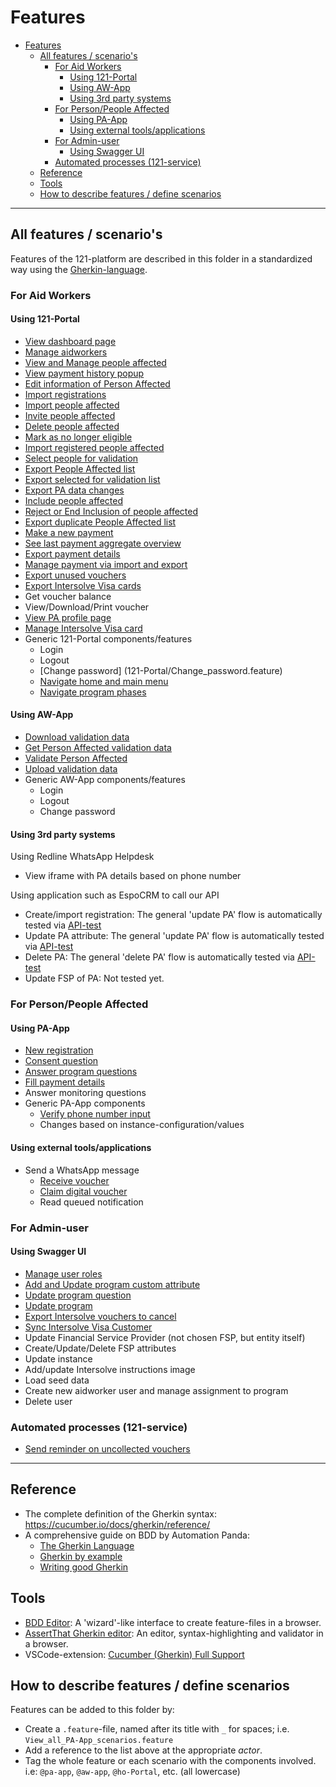 # Features

<!-- TOC: -->

- [Features](#features)
  - [All features / scenario's](#all-features--scenarios)
    - [For Aid Workers](#for-aid-workers)
      - [Using 121-Portal](#using-121-portal)
      - [Using AW-App](#using-aw-app)
      - [Using 3rd party systems](#using-3rd-party-systems)
    - [For Person/People Affected](#for-personpeople-affected)
      - [Using PA-App](#using-pa-app)
      - [Using external tools/applications](#using-external-toolsapplications)
    - [For Admin-user](#for-admin-user)
      - [Using Swagger UI](#using-swagger-ui)
    - [Automated processes (121-service)](#automated-processes-121-service)
  - [Reference](#reference)
  - [Tools](#tools)
  - [How to describe features / define scenarios](#how-to-describe-features--define-scenarios)

---

## All features / scenario's

Features of the 121-platform are described in this folder in a standardized way using the [Gherkin-language](https://cucumber.io/docs/gherkin/).

### For Aid Workers

#### Using 121-Portal

- [View dashboard page](121-Portal/View_dashboard_page.feature)
- [Manage aidworkers](121-Portal/Manage_aidworkers.feature)
- [View and Manage people affected](121-Portal/View_and_Manage_people_affected.feature)
- [View payment history popup](121-Portal/View_payment_history_popup.feature)
- [Edit information of Person Affected](121-Portal/Edit_Info_Person_Affected.feature)
- [Import registrations](121-Portal/Import_registrations.feature)
- [Import people affected](121-Portal/Import_people_affected.feature)
- [Invite people affected](121-Portal/Invite_people_affected.feature)
- [Delete people affected](121-Portal/Delete_people_affected.feature)
- [Mark as no longer eligible](121-Portal/Mark_as_no_longer_eligible.feature)
- [Import registered people affected](121-Portal/Import_people_affected.feature#L83)
- [Select people for validation](121-Portal/Select_people_for_validation.feature)
- [Export People Affected list](121-Portal/Export_PA_list.feature)
- [Export selected for validation list](121-Portal/Export_selected_for_validation_list.feature)
- [Export PA data changes](121-Portal/Export_PA_data_changes.feature)
- [Include people affected](121-Portal/Include_people_affected.feature)
- [Reject or End Inclusion of people affected](121-Portal/Reject_or_End_inclusion_people_affected.feature)
- [Export duplicate People Affected list](121-Portal/Export_duplicate_people_affected_list.feature)
- [Make a new payment](121-Portal/Make_new_payment.feature)
- [See last payment aggregate overview](121-Portal/View_last_payment_overview.feature)
- [Export payment details](121-Portal/Export_Payment_Details.feature)
- [Manage payment via import and export](121-Portal/Manage_payment_via_import_and_export)
- [Export unused vouchers](121-Portal/Export_unused_vouchers.feature)
- [Export Intersolve Visa cards](121-Portal/Export_Intersolve_Visa_cards.feature)
- Get voucher balance
- View/Download/Print voucher
- [View PA profile page](121-Portal/View_PA_profile_page.feature)
- [Manage Intersolve Visa card](121-Portal/Manage_Intersolve_Visa_card.feature)
- Generic 121-Portal components/features
  - Login
  - Logout
  - [Change password] (121-Portal/Change_password.feature)
  - [Navigate home and main menu](121-Portal/Navigate_home_and_main_menu.feature)
  - [Navigate program phases](121-Portal/Navigate_program_phases.feature)

#### Using AW-App

- [Download validation data](AW-App/Download_validation_data.feature)
- [Get Person Affected validation data](AW-App/Get_Person_Affected_Validation_Data.feature)
- [Validate Person Affected](AW-App/Validate_Person_Affected.feature)
- [Upload validation data](AW-App/Upload_validation_data.feature)
- Generic AW-App components/features
  - Login
  - Logout
  - Change password

#### Using 3rd party systems

Using Redline WhatsApp Helpdesk

- View iframe with PA details based on phone number

Using application such as EspoCRM to call our API

- Create/import registration: The general 'update PA' flow is automatically tested via [API-test](..\services\121-service\test\registrations\import-registration.test.ts)
- Update PA attribute: The general 'update PA' flow is automatically tested via [API-test](..\services\121-service\test\registrations\update-registration.test.ts)
- Delete PA: The general 'delete PA' flow is automatically tested via [API-test](..\services\121-service\test\registrations\delete-registration.test.ts)
- Update FSP of PA: Not tested yet.

### For Person/People Affected

#### Using PA-App

- [New registration](PA-App/New_registration.feature)
- [Consent question](PA-App/Consent_question.feature)
- [Answer program questions](PA-App/Answer_program_questions.feature)
- [Fill payment details](PA-App/Fill_payment_details.feature)
- Answer monitoring questions
- Generic PA-App components
  - [Verify phone number input](PA-App/Verify_phone_number_input.feature)
  - Changes based on instance-configuration/values

#### Using external tools/applications

- Send a WhatsApp message
  - [Receive voucher](PA-App/Receive_Voucher.feature)
  - [Claim digital voucher](Other/Claim_digital_voucher.feature)
  - Read queued notification

### For Admin-user

#### Using Swagger UI

- [Manage user roles](Admin-user/Manage_Roles.feature)
- [Add and Update program custom attribute](Admin-user/Add_And_Update_program_custom_attribute.feature)
- [Update program question](Admin-user/Update_program_question.feature)
- [Update program](Admin-user/Update_program.feature)
- [Export Intersolve vouchers to cancel](Admin-user/Export_vouchers_to_cancel.feature)
- [Sync Intersolve Visa Customer](Admin-user/Sync_Intersolve_Visa_Customer.feature)
- Update Financial Service Provider (not chosen FSP, but entity itself)
- Create/Update/Delete FSP attributes
- Update instance
- Add/update Intersolve instructions image
- Load seed data
- Create new aidworker user and manage assignment to program
- Delete user

### Automated processes (121-service)

- [Send reminder on uncollected vouchers](Automated/Send_reminder_on_uncollected_voucher.feature)

---

## Reference

- The complete definition of the Gherkin syntax: <https://cucumber.io/docs/gherkin/reference/>
- A comprehensive guide on BDD by Automation Panda:
  - [The Gherkin Language](https://automationpanda.com/2017/01/26/bdd-101-the-gherkin-language/)
  - [Gherkin by example](https://automationpanda.com/2017/01/27/bdd-101-gherkin-by-example/)
  - [Writing good Gherkin](https://automationpanda.com/2017/01/30/bdd-101-writing-good-gherkin/)

## Tools

- [BDD Editor](http://www.bddeditor.com/editor): A 'wizard'-like interface to create feature-files in a browser.
- [AssertThat Gherkin editor](https://www.assertthat.com/gherkin_editor): An editor, syntax-highlighting and validator in a browser.
- VSCode-extension: [Cucumber (Gherkin) Full Support](https://marketplace.visualstudio.com/items?itemName=alexkrechik.cucumberautocomplete)

## How to describe features / define scenarios

Features can be added to this folder by:

- Create a `.feature`-file, named after its title with `_` for spaces;
  i.e. `View_all_PA-App_scenarios.feature`
- Add a reference to the list above at the appropriate _actor_.
- Tag the whole feature or each scenario with the components involved.
  i.e: `@pa-app`, `@aw-app`, `@ho-Portal`, etc. (all lowercase)
